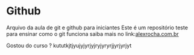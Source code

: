 # Github

Arquivo da aula de git e github para iniciantes
Este é um repositório teste para ensinar como o git funciona
saiba mais no link:[alexrocha.com.br](http://alexrocha.com.br)

Gostou do curso ? kututkjtjyujyjyrjyjryjyryrjjyrjyrjyt